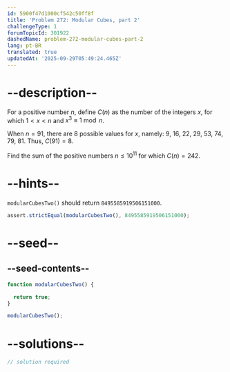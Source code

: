 ```yaml
---
id: 5900f47d1000cf542c50ff8f
title: 'Problem 272: Modular Cubes, part 2'
challengeType: 1
forumTopicId: 301922
dashedName: problem-272-modular-cubes-part-2
lang: pt-BR
translated: true
updatedAt: '2025-09-29T05:49:24.465Z'
---
```


# --description--

For a positive number $n$, define $C(n)$ as the number of the integers $x$, for which $1 < x < n$ and $x^3 \equiv 1\bmod n$.

When $n = 91$, there are 8 possible values for $x$, namely: 9, 16, 22, 29, 53, 74, 79, 81. Thus, $C(91) = 8$.

Find the sum of the positive numbers $n ≤ {10}^{11}$ for which $C(n)=242$.

# --hints--

`modularCubesTwo()` should return `8495585919506151000`.

```js
assert.strictEqual(modularCubesTwo(), 8495585919506151000);
```

# --seed--

## --seed-contents--

```js
function modularCubesTwo() {

  return true;
}

modularCubesTwo();
```

# --solutions--

```js
// solution required
```
